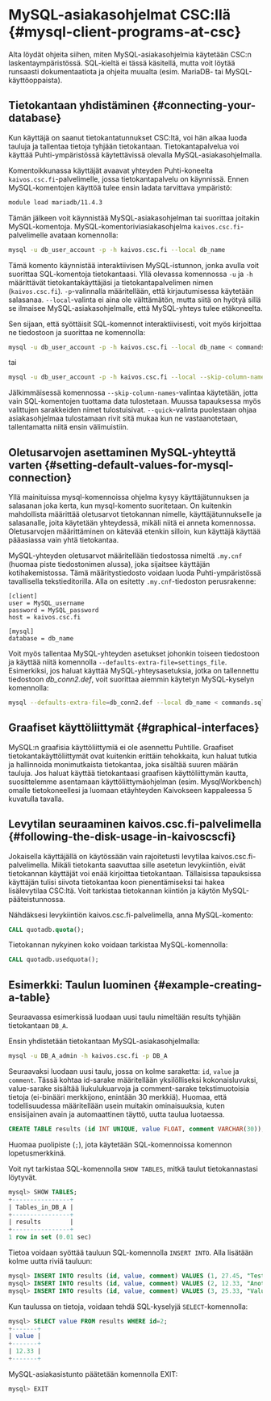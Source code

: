 # MySQL-asiakasohjelmat CSC:llä {#mysql-client-programs-at-csc}

Alta löydät ohjeita siihen, miten MySQL-asiakasohjelmia käytetään CSC:n laskentaympäristössä. SQL-kieltä ei tässä käsitellä, mutta voit löytää runsaasti dokumentaatiota ja ohjeita muualta (esim. MariaDB- tai MySQL-käyttöoppaista).

## Tietokantaan yhdistäminen {#connecting-your-database}

Kun käyttäjä on saanut tietokantatunnukset CSC:ltä, voi hän alkaa luoda tauluja ja tallentaa tietoja tyhjään tietokantaan. Tietokantapalvelua voi käyttää Puhti-ympäristössä käytettävissä olevalla MySQL-asiakasohjelmalla.

Komentoikkunassa käyttäjät avaavat yhteyden Puhti-koneelta `kaivos.csc.fi`-palvelimelle, jossa tietokantapalvelu on käynnissä. Ennen MySQL-komentojen käyttöä tulee ensin ladata tarvittava ympäristö:

```bash
module load mariadb/11.4.3
```

Tämän jälkeen voit käynnistää MySQL-asiakasohjelman tai suorittaa joitakin MySQL-komentoja. MySQL-komentoriviasiakasohjelma `kaivos.csc.fi`-palvelimelle avataan komennolla:

```bash
mysql -u db_user_account -p -h kaivos.csc.fi --local db_name
```

Tämä komento käynnistää interaktiivisen MySQL-istunnon, jonka avulla voit suorittaa SQL-komentoja tietokantaasi. Yllä olevassa komennossa `-u` ja `-h` määrittävät tietokantakäyttäjäsi ja tietokantapalvelimen nimen (`kaivos.csc.fi`). `-p`-valinnalla määritellään, että kirjautumisessa käytetään salasanaa. `--local`-valinta ei aina ole välttämätön, mutta siitä on hyötyä sillä se ilmaisee MySQL-asiakasohjelmalle, että MySQL-yhteys tulee etäkoneelta.

Sen sijaan, että syöttäisit SQL-komennot interaktiivisesti, voit myös kirjoittaa ne tiedostoon ja suorittaa ne komennolla:

```bash
mysql -u db_user_account -p -h kaivos.csc.fi --local db_name < commands.sql > output.txt
```

tai

```bash
mysql -u db_user_account -p -h kaivos.csc.fi --local --skip-column-names --quick db_name < commands.sql > output.txt
```

Jälkimmäisessä komennossa `--skip-column-names`-valintaa käytetään, jotta vain SQL-komentojen tuottama data tulostetaan. Muussa tapauksessa myös valittujen sarakkeiden nimet tulostuisivat. `--quick`-valinta puolestaan ohjaa asiakasohjelmaa tulostamaan rivit sitä mukaa kun ne vastaanotetaan, tallentamatta niitä ensin välimuistiin.

## Oletusarvojen asettaminen MySQL-yhteyttä varten {#setting-default-values-for-mysql-connection}

Yllä mainituissa mysql-komennoissa ohjelma kysyy käyttäjätunnuksen ja salasanan joka kerta, kun mysql-komento suoritetaan. On kuitenkin mahdollista määrittää oletusarvot tietokannan nimelle, käyttäjätunnukselle ja salasanalle, joita käytetään yhteydessä, mikäli niitä ei anneta komennossa. Oletusarvojen määrittäminen on kätevää etenkin silloin, kun käyttäjä käyttää pääasiassa vain yhtä tietokantaa.

MySQL-yhteyden oletusarvot määritellään tiedostossa nimeltä `.my.cnf` (huomaa piste tiedostonimen alussa), joka sijaitsee käyttäjän kotihakemistossa. Tämä määritystiedosto voidaan luoda Puhti-ympäristössä tavallisella tekstieditorilla. Alla on esitetty `.my.cnf`-tiedoston perusrakenne:

```text
[client]
user = MySQL_username
password = MySQL_password
host = kaivos.csc.fi

[mysql]
database = db_name
```

Voit myös tallentaa MySQL-yhteyden asetukset johonkin toiseen tiedostoon ja käyttää niitä komennolla `--defaults-extra-file=settings_file`. Esimerkiksi, jos haluat käyttää MySQL-yhteysasetuksia, jotka on tallennettu tiedostoon _db_conn2.def_, voit suorittaa aiemmin käytetyn MySQL-kyselyn komennolla:

```bash
mysql --defaults-extra-file=db_conn2.def --local db_name < commands.sql > output.txt
```

## Graafiset käyttöliittymät {#graphical-interfaces}

MySQL:n graafisia käyttöliittymiä ei ole asennettu Puhtille. Graafiset tietokantakäyttöliittymät ovat kuitenkin erittäin tehokkaita, kun haluat tutkia ja hallinnoida monimutkaista tietokantaa, joka sisältää suuren määrän tauluja. Jos haluat käyttää tietokantaasi graafisen käyttöliittymän kautta, suosittelemme asentamaan käyttöliittymäohjelman (esim. MysqlWorkbench) omalle tietokoneellesi ja luomaan etäyhteyden Kaivokseen kappaleessa 5 kuvatulla tavalla.

## Levytilan seuraaminen kaivos.csc.fi-palvelimella {#following-the-disk-usage-in-kaivoscscfi}

Jokaisella käyttäjällä on käytössään vain rajoitetusti levytilaa kaivos.csc.fi-palvelimella. Mikäli tietokanta saavuttaa sille asetetun levykiintiön, eivät tietokannan käyttäjät voi enää kirjoittaa tietokantaan. Tällaisissa tapauksissa käyttäjän tulisi siivota tietokantaa koon pienentämiseksi tai hakea lisälevytilaa CSC:ltä. Voit tarkistaa tietokannan kiintiön ja käytön MySQL-pääteistunnossa.

Nähdäksesi levykiintiön kaivos.csc.fi-palvelimella, anna MySQL-komento:

```sql
CALL quotadb.quota();
```

Tietokannan nykyinen koko voidaan tarkistaa MySQL-komennolla:

```sql
CALL quotadb.usedquota();
```

## Esimerkki: Taulun luominen {#example-creating-a-table}

Seuraavassa esimerkissä luodaan uusi taulu nimeltään results tyhjään tietokantaan `DB_A`.

Ensin yhdistetään tietokantaan MySQL-asiakasohjelmalla:

```bash
mysql -u DB_A_admin -h kaivos.csc.fi -p DB_A
```

Seuraavaksi luodaan uusi taulu, jossa on kolme saraketta: `id`, `value` ja `comment`. Tässä kohtaa id-sarake määritellään yksilölliseksi kokonaisluvuksi, value-sarake sisältää liukulukuarvoja ja comment-sarake tekstimuotoisia tietoja (ei-binääri merkkijono, enintään 30 merkkiä). Huomaa, että todellisuudessa määritellään usein muitakin ominaisuuksia, kuten ensisijainen avain ja automaattinen täyttö, uutta taulua luotaessa.

```sql
CREATE TABLE results (id INT UNIQUE, value FLOAT, comment VARCHAR(30));
```

Huomaa puolipiste (`;`), jota käytetään SQL-komennoissa komennon lopetusmerkkinä.

Voit nyt tarkistaa SQL-komennolla `SHOW TABLES`, mitkä taulut tietokannastasi löytyvät.

```sql
mysql> SHOW TABLES;
+----------------+
| Tables_in_DB_A |
+----------------+
| results        |
+----------------+
1 row in set (0.01 sec)
```

Tietoa voidaan syöttää tauluun SQL-komennolla `INSERT INTO`. Alla lisätään kolme uutta riviä tauluun:

```sql
mysql> INSERT INTO results (id, value, comment) VALUES (1, 27.45, "Test case");
mysql> INSERT INTO results (id, value, comment) VALUES (2, 12.33, "Another");
mysql> INSERT INTO results (id, value, comment) VALUES (3, 25.33, "Value2");
```

Kun taulussa on tietoja, voidaan tehdä SQL-kyselyjä `SELECT`-komennolla:

```sql
mysql> SELECT value FROM results WHERE id=2;
+-------+
| value |
+-------+
| 12.33 |
+-------+
```

MySQL-asiakasistunto päätetään komennolla EXIT:

```sql
mysql> EXIT
```